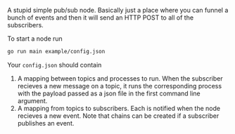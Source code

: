 A stupid simple pub/sub node. Basically just a place where you can funnel a bunch of events and then it will send an HTTP POST to all of the subscribers.

To start a node run

```bash
go run main example/config.json
```

Your `config.json` should contain

1. A mapping between topics and processes to run. When the subscriber recieves a new message on a topic, it runs the corresponding process with the payload passed as a json file in the first command line argument.
2. A mapping from topics to subscribers. Each is notified when the node recieves a new event. Note that chains can be created if a subscriber publishes an event.
